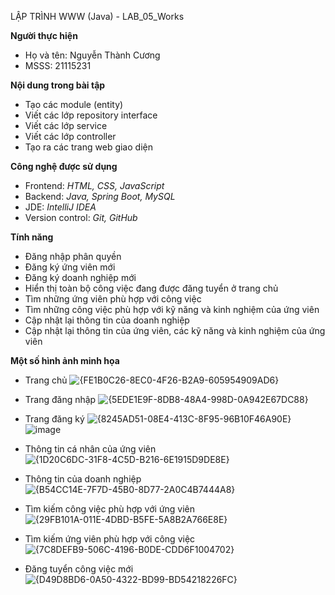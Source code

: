 LẬP TRÌNH WWW (Java) - LAB_05_Works

**Người thực hiện**
- Họ và tên: Nguyễn Thành Cương
- MSSS: 21115231

**Nội dung trong bài tập**
- Tạo các module (entity)
- Viết các lớp repository  interface
- Viết các lớp service
- Viết các lớp controller
- Tạo ra các trang web giao diện

**Công nghệ được sử dụng**
- Frontend: _HTML, CSS, JavaScript_
- Backend: _Java, Spring Boot, MySQL_
- JDE: _IntelliJ IDEA_
- Version control: _Git, GitHub_

**Tính năng**
- Đăng nhập phân quyền
- Đăng ký ứng viên mới
- Đăng ký doanh nghiệp mới
- Hiển thị toàn bộ công việc đang được đăng tuyển ở trang chủ
- Tìm những ứng viên phù hợp với công việc
- Tìm những công việc phù hợp với kỹ năng và kinh nghiệm của ứng viên
- Cập nhật lại thông tin của doanh nghiệp
- Cập nhật lại thông tin của ứng viên, các kỹ năng và kinh nghiệm của ứng viên

**Một số hình ảnh minh họa**
- Trang chủ
  ![{FE1B0C26-8EC0-4F26-B2A9-605954909AD6}](https://github.com/user-attachments/assets/c86c8bdb-08d6-45a7-8733-6201663e4907)
  
- Trang đăng nhập
  ![{5EDE1E9F-8DB8-48A4-998D-0A942E67DC88}](https://github.com/user-attachments/assets/766b7ee3-b080-47da-abe8-faf0fb7eca65)

- Trang đăng ký
  ![{8245AD51-08E4-413C-8F95-96B10F46A90E}](https://github.com/user-attachments/assets/a5285c67-82fe-4b66-9867-306a38a50461)
![image](https://github.com/user-attachments/assets/c20564e2-f9b1-4a8d-8027-26a302a80e83)

- Thông tin cá nhân của ứng viên
  ![{1D20C6DC-31F8-4C5D-B216-6E1915D9DE8E}](https://github.com/user-attachments/assets/dae4076b-2b29-4b0c-8752-92f73b301622)

- Thông tin của doanh nghiệp
  ![{B54CC14E-7F7D-45B0-8D77-2A0C4B7444A8}](https://github.com/user-attachments/assets/470b64e7-3865-4afb-933b-39123861a3ce)

- Tìm kiếm công việc phù hợp với ứng viên
  ![{29FB101A-011E-4DBD-B5FE-5A8B2A766E8E}](https://github.com/user-attachments/assets/b0d3e5cf-ae7b-4a7c-a861-49ac5029a220)

- Tìm kiếm ứng viên phù hợp với công việc
  ![{7C8DEFB9-506C-4196-B0DE-CDD6F1004702}](https://github.com/user-attachments/assets/a16a5d7f-0ff8-4667-8997-a336075bf614)

- Đăng tuyển công việc mới
  ![{D49D8BD6-0A50-4322-BD99-BD54218226FC}](https://github.com/user-attachments/assets/02f9d8a7-bfb7-496f-989e-5908d23209bb)

  

